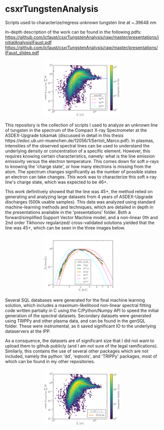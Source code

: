 # csxrTungstenAnalysis
Scripts used to characterize/regress unknown tungsten line at ~.39648 nm 

In-depth description of the work can be found in the following pdfs:
https://github.com/icfaust/csxrTungstenAnalysis/raw/master/presentations/initialAnalysisIFaust.pdf
https://github.com/icfaust/csxrTungstenAnalysis/raw/master/presentations/IFaust_slides.pdf

<p align="center">
  <img src="https://github.com/icfaust/csxrTungstenAnalysis/blob/master/presentations/output_forward.png" alt="not loaded" width="50%"/>
</p>
This repository is the collection of scripts I used to analyze an unknown line of tungsten in the spectrum of the Compact X-ray Spectrometer at the ASDEX-Upgrade tokamak (discussed in detail in this thesis https://edoc.ub.uni-muenchen.de/12056/1/Sertoli_Marco.pdf).  In plasmas, intensities of the observed spectral lines can be used to understand the underlying density or concentration of a specific element.  However, this requires knowing certain characteristics, namely: what is the line emission emissivity versus the electron temperature. This comes down for soft x-rays to knowing the 'charge state', or how many electrons is missing from the atom.  The spectrum changes significantly as the number of possible states an electron can take changes.  This work was to characterize this soft x-ray line's charge state, which was expected to be 46+.

This work definitively showed that the line was 45+, the method relied on generating and analyzing large datasets from 4 years of ASDEX-Upgrade discharges (500k usable samples). This data was analyzed using standard machine-learning methods and techniques, which are detailed in depth in the presentations available in the 'presentations' folder. Both a forward/simplified Support Vector Machine model, and a non-linear 0th and 2nd order Tikhonov regularized/ cross-validated solutions yielded that the line was 45+, which can be seen in the three images below.

<p align="center">
<img src="https://github.com/icfaust/csxrTungstenAnalysis/blob/master/presentations/val7_inverse.png" alt="not loaded" width="50%"/>
</p>

Several SQL databases were generated for the final machine learning solution, which includes a maximum-likelihood non-linear spectral fitting code written partially in C using the C/Python/Numpy API to speed the initial generation of the spectral datasets.  Secondary datasets were generated using TRIPPy and other plasma data, and can be found in the genSQL folder. These were instrumental, as it saved significant IO to the underlying dataservers at the IPP.

As a consquence, the datasets are of significant size that I did not want to upload them to github publicly (and I am not sure of the legal ramifications).  Similarly, this contains the use of several other packages which are not included, namely the python 'dd', 'eqtools', and 'TRIPPy' packages, most of which can be found in my other repositories.

<p align="center">
<img src="https://github.com/icfaust/csxrTungstenAnalysis/blob/master/presentations/output_SVM.png" alt="not loaded" width="50%"/>
</p>
